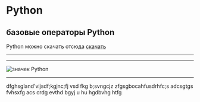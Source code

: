 # Python
## базовые операторы Python
Python можно скачать отсюда [скачать](https://www.python.org/downloads/)
***
___
![значек Python](https://www.python.org/static/img/python-logo@2x.png) 
___

dfghsgland'vijsdf;kgjnc;fj vsd fkg b;svngcjz
zfgsgbocahfusdrhfc;s
adcsgtgs
fvhsxfg
acs
crdg
evthd
bgyj
u
hu
hgdbvhg
htfg